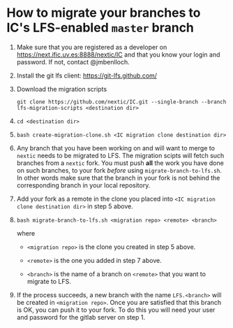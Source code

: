 # How to migrate your branches to IC's LFS-enabled `master` branch

1. Make sure that you are registered as a developer on https://next.ific.uv.es:8888/nextic/IC
   and that you know your login and password. If not, contact @jmbenlloch.

2. Install the git lfs client: https://git-lfs.github.com/

3. Download the migration scripts

   `git clone https://github.com/nextic/IC.git --single-branch --branch lfs-migration-scripts <destination dir>`

4. `cd <destination dir>`

5. `bash create-migration-clone.sh <IC migration clone destination dir>`

6. Any branch that you have been working on and will want to merge to
   `nextic` needs to be migrated to LFS. The migration scipts will
   fetch such branches from a `nextic` fork. You must push **all** the
   work you have done on such branches, to your fork *before* using
   `migrate-branch-to-lfs.sh`. In other words make sure that the branch in your fork
   is not behind the corresponding branch in your local repository.

7. Add your fork as a remote in the clone you placed into `<IC
   migration clone destination dir>` in step 5 above.

8. `bash migrate-branch-to-lfs.sh <migration repo> <remote> <branch>`

   where

   + `<migration repo>` is the clone you created in step 5 above.

   + `<remote>` is the one you added in step 7 above.

   + `<branch>` is the name of a branch on `<remote>` that you want to migrate to LFS.

9. If the process succeeds, a new branch with the name `LFS.<branch>`
   will be created in `<migration repo>`. Once you are satisfied that
   this branch is OK, you can push it to your fork. To do this you will
   need your user and password for the gitlab server on step 1.
